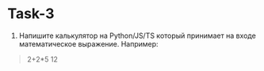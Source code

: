 # Task-3

1. Напишите калькулятор на Python/JS/TS который принимает на входе математическое выражение.
Например:
> 2+2*5
> 12
